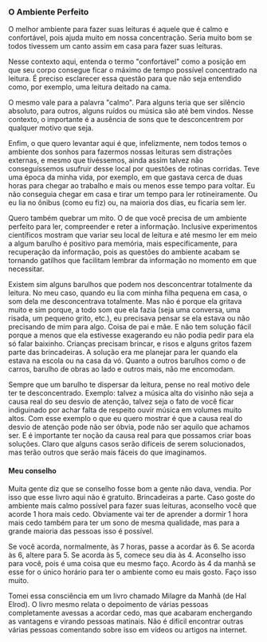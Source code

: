 ### O Ambiente Perfeito

O melhor ambiente para fazer suas leituras é aquele que é calmo e confortável, pois ajuda muito em nossa concentração. Seria muito bom se todos tivessem um canto assim em casa para fazer suas leituras.

Nesse contexto aqui, entenda o termo "confortável" como a posição em que seu corpo consegue ficar o máximo de tempo possível concentrado na leitura. É preciso esclarecer essa questão para que não seja entendido como, por exemplo, uma leitura deitado na cama. 

O mesmo vale para a palavra "calmo". Para alguns teria que ser silêncio absoluto, para outros, alguns ruídos ou música são até bem vindos. Nesse contexto, o importante é a ausência de sons que te desconcentrem por qualquer motivo que seja.

Enfim, o que quero levantar aqui é que, infelizmente, nem todos temos o ambiente dos sonhos para fazermos nossas leituras sem distrações externas, e mesmo que tivéssemos, ainda assim talvez não conseguíssemos usufruir desse local por questões de rotinas corridas. Teve uma época da minha vida, por exemplo, em que gastava cerca de duas horas para chegar ao trabalho e mais ou menos esse tempo para voltar. Eu não conseguia chegar em casa e tirar um tempo para ler rotineiramente. Ou eu lia no ônibus (como eu fiz) ou, na maioria dos dias, eu ficaria sem ler.

Quero também quebrar um mito. O de que você precisa de um ambiente perfeito para ler, compreender e reter a informação. Inclusive experimentos científicos mostram que variar seu local de leitura e até mesmo ler em meio a algum barulho é positivo para memória, mais especificamente, para recuperação da informação, pois as questões do ambiente acabam se tornando gatilhos que facilitam lembrar da informação no momento em que necessitar.

Existem sim alguns barulhos que podem nos desconcentrar totalmente da leitura. No meu caso, quando eu lia com minha filha pequena em casa, o som dela me desconcentrava totalmente. Mas não é porque ela gritava muito e sim porque, a todo som que ela fazia (seja uma conversa, uma risada, um pequeno grito, etc.), eu precisava pensar se ela estava ou não precisando de mim para algo. Coisa de pai e mãe. E não tem solução fácil porque a menos que ela estivesse exagerando eu não podia pedir para ela só falar baixinho. Crianças precisam brincar, e risos e alguns gritos fazem parte das brincadeiras. A solução era me planejar para ler quando ela estava na escola ou na casa da vó. Quanto a outros barulhos como o de carros, barulho de obras ao lado e outros mais, não me encomodam.

Sempre que um barulho te dispersar da leitura, pense no real motivo dele ter te desconcentrado. Exemplo: talvez a música alta do visinho não seja a causa real do seu desvio de atenção, talvez seja o fato de você ficar indiguinado por achar falta de respeito ouvir música em volumes muito altos. Com esse exemplo o que eu quero mostrar é que a causa real do desvio de atenção pode não ser óbvia, pode não ser aquilo que achamos ser. E é importante ter noção da causa real para que possamos criar boas soluções. Claro que alguns casos serão difíceis de serem solucionados, mas terão outros que serão mais fáceis do que imaginamos.

#### Meu conselho

Muita gente diz que se conselho fosse bom a gente não dava, vendia. Por isso que esse livro aqui não é gratuito. Brincadeiras a parte. Caso goste do ambiente mais calmo possível para fazer suas leituras, aconselho você que acorde 1 hora mais cedo. Obviamente vai ter de aprender a dormir 1 hora mais cedo também para ter um sono de mesma qualidade, mas para a grande maioria das pessoas isso é possível.

Se você acorda, normalmente, às 7 horas, passe a acordar às 6. Se acorda às 6, altere para 5. Se acorda às 5, comece seu dia às 4. Aconselho isso para você, pois é uma coisa que eu mesmo faço. Acordo às 4 da manhã se esse for o único horário para ter o ambiente como eu mais gosto. Faço isso muito.

Tomei essa consciência em um livro chamado Milagre da Manhã (de Hal Elrod). O livro mesmo relata o depoimento de várias pessoas completamente avessas a acordar cedo, mas que acabaram enchergando as vantagens e virando pessoas matinais. Não é difícil encontrar outras várias pessoas comentando sobre isso em vídeos ou artigos na internet.
